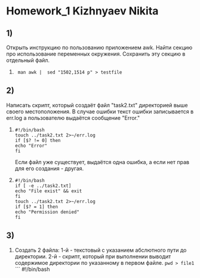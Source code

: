 # Homework_1 Kizhnyaev Nikita
## 1)
  Открыть инструкцию по пользованию приложением awk. Найти секцию про использование переменных окружения. Сохранить эту секцию в отдельный файл.
  1) ``` man awk |  sed "1502,1514 p" > testfile```
## 2)
  Написать скрипт, который создаёт файл "task2.txt" директорией выше своего местоположения. В случае ошибки текст ошибки записывается в err.log а пользователю выдаётся сообщение "Error."
  1) ```
     #!/bin/bash
     touch ../task2.txt 2>~/err.log
     if [$? != 0] then 
     echo "Error"
     fi
     ```
      Если файл уже существует, выдаётся одна ошибка, а если нет прав для его создания - другая.
   2) ```
      #!/bin/bash
      if [ -e ../task2.txt]
      echo "File exist" && exit
      fi 
      touch ../task2.txt 2>~/err.log
      if [$? = 1] then 
      echo "Permission denied"
      fi
      ```
## 3)
   1) Создать 2 файла: 1-й - текстовый с указанием абслютного пути до директории. 2-й - скрипт, который при выполнении выводит содержимое директории по указанному в первом файле.
     ```pwd > file1```
     ```
     #!/bin/bash
     

